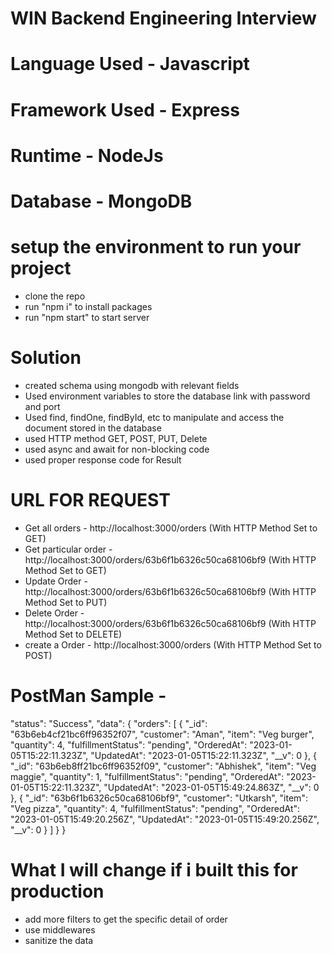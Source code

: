 # WIN Backend Engineering Interview

# Language Used - Javascript
# Framework Used - Express
# Runtime - NodeJs
# Database - MongoDB

# setup the environment to run your project

- clone the repo
- run "npm i" to install packages
- run "npm start" to start server

# Solution
- created schema using mongodb with relevant fields
- Used environment variables to store the database link with password and port
- Used find, findOne, findById, etc to manipulate and access the document stored in the database
- used HTTP method GET, POST, PUT, Delete 
- used async and await for non-blocking code
- used proper response code for Result

# URL FOR REQUEST

- Get all orders - http://localhost:3000/orders (With HTTP Method Set to GET)
- Get particular order - http://localhost:3000/orders/63b6f1b6326c50ca68106bf9 (With HTTP Method Set to GET)
- Update Order - http://localhost:3000/orders/63b6f1b6326c50ca68106bf9 (With HTTP Method Set to PUT)
- Delete Order - http://localhost:3000/orders/63b6f1b6326c50ca68106bf9 (With HTTP Method Set to DELETE)
- create a Order - http://localhost:3000/orders (With HTTP Method Set to POST)

# PostMan Sample - 
 "status": "Success",
    "data": {
        "orders": [
            {
                "_id": "63b6eb4cf21bc6ff96352f07",
                "customer": "Aman",
                "item": "Veg burger",
                "quantity": 4,
                "fulfillmentStatus": "pending",
                "OrderedAt": "2023-01-05T15:22:11.323Z",
                "UpdatedAt": "2023-01-05T15:22:11.323Z",
                "__v": 0
            },
            {
                "_id": "63b6eb8ff21bc6ff96352f09",
                "customer": "Abhishek",
                "item": "Veg maggie",
                "quantity": 1,
                "fulfillmentStatus": "pending",
                "OrderedAt": "2023-01-05T15:22:11.323Z",
                "UpdatedAt": "2023-01-05T15:49:24.863Z",
                "__v": 0
            },
            {
                "_id": "63b6f1b6326c50ca68106bf9",
                "customer": "Utkarsh",
                "item": "Veg pizza",
                "quantity": 4,
                "fulfillmentStatus": "pending",
                "OrderedAt": "2023-01-05T15:49:20.256Z",
                "UpdatedAt": "2023-01-05T15:49:20.256Z",
                "__v": 0
            }
        ]
    }
}

# What I will change if i built this for production
- add more filters to get the specific detail of order
- use middlewares
- sanitize the data
